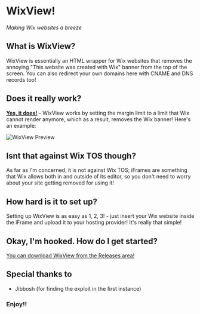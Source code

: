# WixView!
*Making Wix websites a breeze*

## What is WixView?
WixView is essentially an HTML wrapper for Wix websites that removes the annoying "This website was created with Wix" banner from the top of the screen. You can also redirect your own domains here with CNAME and DNS records too! 

## Does it really work?
**[Yes, it does!](https://ralzitech.github.io)** - WixView works by setting the margin limit to a limit that Wix cannot render anymore, which as a result, removes the Wix banner! Here's an example:

![WixView Preview](https://github.com/user-attachments/assets/696c6429-c301-4d23-b695-b221e15033ce)

## Isnt that against Wix TOS though?
As far as I'm concerned, it is not against Wix TOS; iFrames are something that Wix allows both in and outside of its editor, so you don't need to worry about your site getting removed for using it!

## How hard is it to set up?
Setting up WixView is as easy as 1, 2, 3! - just insert your Wix website inside the iFrame and upload it to your hosting provider! It's really that simple!

## Okay, I'm hooked. How do I get started?
[You can download WixView from the Releases area!](https://github.com/ralzitech/wixview/releases)

## Special thanks to
- Jibbosh (for finding the exploit in the first instance)

### Enjoy!!
